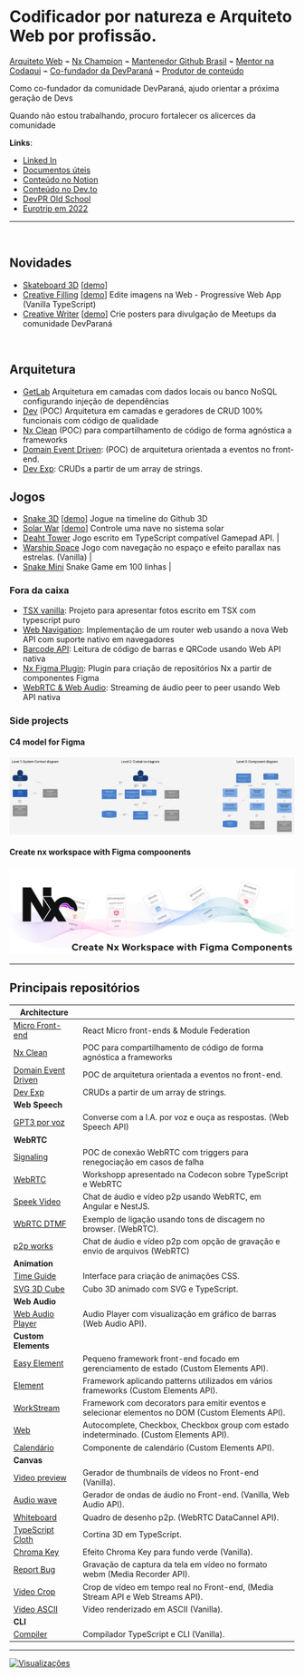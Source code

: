 # Codificador por natureza e Arquiteto Web por profissão.

[Arquiteto Web](https://conteudode.dev/pdf/nx) ⌁ [Nx Champion](https://nx.dev/community) ⌁ [Mantenedor Github Brasil](https://githubbrasil.com/open-source/maintainers#:~:text=Guilherme%20Siquinelli,e%20curioso%20pelo...) ⌁ [Mentor na Codaqui](https://www.codaqui.dev/quero/mentoria) ⌁ [Co-fundador da DevParaná](https://github.com/developerParana) ⌁ [Produtor de conteúdo](https://www.youtube.com/guiseek)

Como co-fundador da comunidade DevParaná, ajudo orientar a próxima geração de Devs

Quando não estou trabalhando, procuro fortalecer os alicerces da comunidade

**Links**:
- [Linked In](https://www.linkedin.com/in/guilherme-siquinelli/)
- [Documentos úteis](https://docs.guiseek.dev)
- [Conteúdo no Notion](https://guiseek.notion.site)
- [Conteúdo no Dev.to](https://dev.to/guiseek)
- [DevPR Old School](https://guiseek.dev)
- [Eurotrip em 2022](https://guiseek.github.io/photos/)

---

<br />

## Novidades

- [Skateboard 3D](https://github.com/guiseek/skateboard) [[demo](https://guiseek.github.io/skateboard)]
- [Creative Filling](https://github.com/guiseek/creative-filling) [[demo](https://guiseek.github.io/creative-filling)] Edite imagens na Web - Progressive Web App (Vanilla TypeScript)
- [Creative Writer](https://github.com/DeveloperParana/creative-writer) [[demo](https://DeveloperParana.github.io/creative-writer)] Crie posters para divulgação de Meetups da comunidade DevParaná

<br />

## Arquitetura

- [GetLab](https://github.com/guiseek/getlab) Arquitetura em camadas com dados locais ou banco NoSQL configurando injeção de dependências
- [Dev](https://github.com/guiseek/dev) (POC) Arquitetura em camadas e geradores de CRUD 100% funcionais com código de qualidade
- [Nx Clean](https://github.com/guiseek/nx-clean) (POC) para compartilhamento de código de forma agnóstica a frameworks
- [Domain Event Driven](https://github.com/guiseek/domain-event-driven): (POC) de arquitetura orientada a eventos no front-end.
- [Dev Exp](https://github.com/guiseek/devexp): CRUDs a partir de um array de strings.

## Jogos

- [Snake 3D](https://github.com/guiseek/snake-3d) [[demo](https://guiseek.github.io/snake-3d)] Jogue na timeline do Github 3D
- [Solar War](https://github.com/guiseek/solar-war) [[demo](https://guiseek.github.io/solar-war)] Controle uma nave no sistema solar
- [Deaht Tower](https://github.com/guiseek/death-tower) Jogo escrito em TypeScript compatível Gamepad API. | 
- [Warship Space](https://github.com/guiseek/warship.space) Jogo com navegação no espaço e efeito parallax nas estrelas. (Vanilla) | 
- [Snake Mini](https://github.com/guiseek/snake-mini) Snake Game em 100 linhas | 


### Fora da caixa
- [TSX vanilla](https://github.com/guiseek/photos): Projeto para apresentar fotos escrito em TSX com typescript puro
- [Web Navigation](https://github.com/guiseek/router): Implementação de um router web usando a nova Web API com suporte nativo em navegadores
- [Barcode API](https://github.com/guiseek/barcode): Leitura de código de barras e QRCode usando Web API nativa
- [Nx Figma Plugin](https://github.com/guiseek/create-nx-workspace-with-figma): Plugin para criação de repositórios Nx a partir de componentes Figma
- [WebRTC & Web Audio](https://github.com/guiseek/signaling): Streaming de áudio peer to peer usando Web API nativa



### Side projects

#### C4 model for Figma

<a href="https://www.figma.com/community/file/1122907722147721168/the-c4-model-for-figma">
  <img src="./assets/c4-model-for-figma.png" />
</a>

#### Create nx workspace with Figma compoonents
<a href="https://github.com/guiseek/create-nx-workspace-with-figma">
  <img src="./assets/create-nx-workspace-with-figma-components.svg" />
</a>

---

## Principais repositórios


| **Architecture** | | 
| --- | --- |
| [Micro Front-end](https://github.com/guiseek/react-mfe) | React Micro front-ends & Module Federation |
| [Nx Clean](https://github.com/guiseek/nx-clean) | POC para compartilhamento de código de forma agnóstica a frameworks |
| [Domain Event Driven](https://github.com/guiseek/domain-event-driven) | POC de arquitetura orientada a eventos no front-end. | 
| [Dev Exp](https://github.com/guiseek/devexp) | CRUDs a partir de um array de strings. | 
| **Web Speech** | | 
| [GPT3 por voz](https://github.com/guiseek/iara-openai-gpt3-web-speech-api) | Converse com a I.A. por voz e ouça as respostas. (Web Speech API) | 
| **WebRTC** | | 
| [Signaling](https://github.com/guiseek/signaling) | POC de conexão WebRTC com triggers para renegociação em casos de falha | 
| [WebRTC](https://github.com/guiseek/webrtc) | Workshopp apresentado na Codecon sobre TypeScript e WebRTC | 
| [Speek Video](https://github.com/guiseek/speek.video) | Chat de áudio e vídeo p2p usando WebRTC, em Angular e NestJS. | 
| [WbRTC DTMF](https://github.com/guiseek/webrtc-dtmf) | Exemplo de ligação usando tons de discagem no browser. (WebRTC). | 
| [p2p works](https://github.com/guiseek/p2p.works) | Chat de áudio e vídeo p2p com opção de gravação e envio de arquivos (WebRTC) | 
| **Animation** | | 
| [Time Guide](https://github.com/guiseek/timeguide) | Interface para criação de animações CSS. | 
| [SVG 3D Cube](https://github.com/guiseek/svg-3d-cube) | Cubo 3D animado com SVG e TypeScript. | 
| **Web Audio** | | 
| [Web Audio Player](https://github.com/guiseek/web-audio-player) | Audio Player com visualização em gráfico de barras (Web Audio API). | 
| **Custom Elements** | | 
| [Easy Element](https://github.com/guiseek/easy-element) | Pequeno framework front-end focado em gerenciamento de estado (Custom Elements API). | 
| [Element](https://github.com/guiseek/element) | Framework aplicando patterns utilizados em vários frameworks (Custom Elements API). | 
| [WorkStream](https://github.com/guiseek/workstream) | Framework com decorators para emitir eventos e selecionar elementos no DOM (Custom Elements API). | 
| [Web](https://github.com/guiseek/web) | Autocomplete, Checkbox, Checkbox group com estado indeterminado. (Custom Elements API). | 
| [Calendário](https://github.com/guiseek/calendario) | Componente de calendário (Custom Elements API). | 
| **Canvas** | | 
| [Video preview](https://github.com/guiseek/video-preview) | Gerador de thumbnails de vídeos no Front-end (Vanilla). | 
| [Audio wave](https://github.com/guiseek/audio-wave) | Gerador de ondas de áudio no Front-end. (Vanilla, Web Audio API). | 
| [Whiteboard](https://github.com/guiseek/whiteboard) | Quadro de desenho p2p. (WebRTC DataCannel API). | 
| [TypeScript Cloth](https://github.com/guiseek/typescript-cloth) | Cortina 3D em TypeScript. | 
| [Chroma Key](https://github.com/guiseek/chroma-key) | Efeito Chroma Key para fundo verde (Vanilla). | 
| [Report Bug](https://github.com/guiseek/report-bug) | Gravação de captura da tela em vídeo no formato webm (Media Recorder API). | 
| [Video Crop](https://github.com/guiseek/video-crop) | Crop de vídeo em tempo real no Front-end, (Media Stream API e Web Streams API). | 
| [Video ASCII](https://github.com/guiseek/video-ascii) | Vídeo renderizado em ASCII (Vanilla). | 
| **CLI** | | 
| [Compiler](https://github.com/guiseek/compiler) | Compilador TypeScript e CLI (Vanilla). | 


---

[
  ![Visualizações](https://komarev.com/ghpvc/?username=guiseek)
](https://bit.ly/3gQLF7q)
